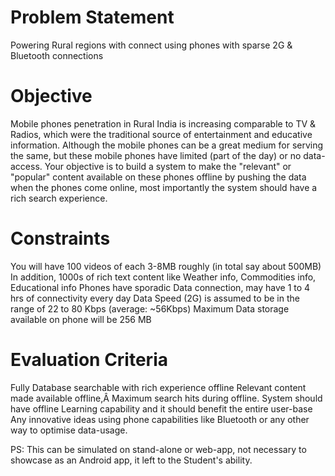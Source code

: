# Problem Statement
Powering Rural regions with connect using phones with sparse 2G & Bluetooth connections


# Objective
Mobile phones penetration in Rural India is increasing comparable to TV & Radios, which were the traditional source of entertainment and educative information. Although the mobile phones can be a great medium for serving the same, but these mobile phones have limited (part of the day) or no data-access. Your objective is to build a system to make the "relevant" or "popular" content available on these phones offline by pushing the data when the phones come online, most importantly the system should have a rich search experience.


# Constraints
You will have 100 videos of each 3-8MB roughly (in total say about 500MB)
In addition, 1000s of rich text content like Weather info, Commodities info, Educational info
Phones have sporadic Data connection, may have 1 to 4 hrs of connectivity every day
Data Speed (2G) is assumed to be in the range of 22 to 80 Kbps (average: ~56Kbps)
Maximum Data storage available on phone will be 256 MB


# Evaluation Criteria
Fully Database searchable with rich experience offline
Relevant content made available offline,Â Maximum search hits during offline.
System should have offline Learning capability and it should benefit the entire user-base
Any innovative ideas using phone capabilities like Bluetooth or any other way to optimise data-usage.

PS: This can be simulated on stand-alone or web-app, not necessary to showcase as an Android app, it left to the Student's ability.
